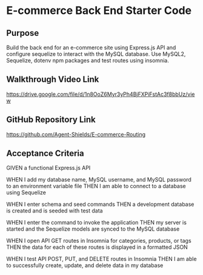 # E-commerce Back End Starter Code

## Purpose 

Build the back end for an e-commerce site using Express.js API and configure sequelize to interact with the MySQL database. Use MySQL2, Sequelize, dotenv npm packages and test routes using insomnia. 

## Walkthrough Video Link 
https://drive.google.com/file/d/1n8OoZ6Myr3yPh4BjFXPiFstAc3f8bbUz/view

## GitHub Repository Link
https://github.com/Agent-Shields/E-commerce-Routing

## Acceptance Criteria
GIVEN a functional Express.js API

WHEN I add my database name, MySQL username, and MySQL password to an environment variable file
THEN I am able to connect to a database using Sequelize

WHEN I enter schema and seed commands
THEN a development database is created and is seeded with test data

WHEN I enter the command to invoke the application
THEN my server is started and the Sequelize models are synced to the MySQL database

WHEN I open API GET routes in Insomnia for categories, products, or tags
THEN the data for each of these routes is displayed in a formatted JSON

WHEN I test API POST, PUT, and DELETE routes in Insomnia
THEN I am able to successfully create, update, and delete data in my database